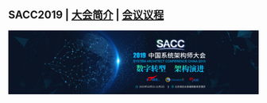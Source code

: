 ## SACC2019 | [大会简介](https://sacc.it168.com/2019/) | [会议议程](https://sacc.it168.com/2019/yicheng.html)

![](doc/images/banner.jpg)
